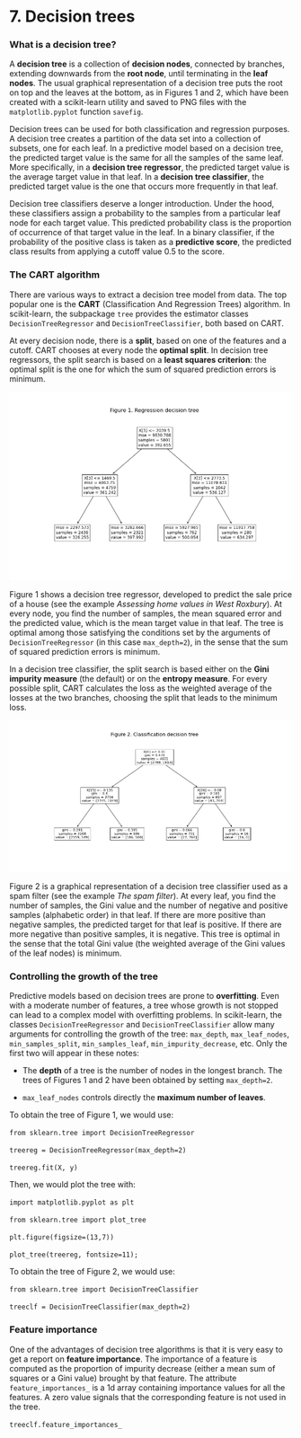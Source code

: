 # 7. Decision trees

### What is a decision tree?

A **decision tree** is a collection of **decision nodes**, connected by branches, extending downwards from the **root node**, until terminating in the **leaf nodes**. The usual graphical representation of a decision tree puts the root on top and the leaves at the bottom, as in Figures 1 and 2, which have been created with a scikit-learn utility and saved to PNG files with the `matplotlib.pyplot` function `savefig`.

Decision trees can be used for both classification and regression purposes. A decision tree creates a partition of the data set into a collection of subsets, one for each leaf. In a predictive model based on a decision tree, the predicted target value is the same for all the samples of the same leaf. More specifically, in a **decision tree regressor**, the predicted target value is the average target value in that leaf. In a **decision tree classifier**, the predicted target value is the one that occurs more frequently in that leaf.

Decision tree classifiers deserve a longer introduction. Under the hood, these classifiers assign a probability to the samples from a particular leaf node for each target value. This predicted probability class is the proportion of occurrence of that target value in the leaf. In a binary classifier, if the probability of the positive class is taken as a **predictive score**, the predicted class results from applying a cutoff value 0.5 to the score.

### The CART algorithm

There are various ways to extract a decision tree model from data. The top popular one is the **CART** (Classification And Regression Trees) algorithm. In scikit-learn, the subpackage `tree` provides the estimator classes `DecisionTreeRegressor` and `DecisionTreeClassifier`, both based on CART.

At every decision node, there is a **split**, based on one of the features and a cutoff. CART chooses at every node the **optimal split**. In decision tree regressors, the split search is based on a **least squares criterion**: the optimal split is the one for which the sum of squared prediction errors is minimum.

![](https://github.com/cinnData/MLearning/blob/main/7.%20Decision%20trees/fig%207.1.png)

Figure 1 shows a decision tree regressor, developed to predict the sale price of a house (see the example *Assessing home values in West Roxbury*). At every node, you find the number of samples, the mean squared error and the predicted value, which is the mean target value in that leaf. The tree is optimal among those satisfying the conditions set by the arguments of `DecisionTreeRegressor` (in this case `max_depth=2`), in the sense that the sum of squared prediction errors is minimum.

In a decision tree classifier, the split search is based either on the **Gini impurity measure** (the default) or on the **entropy measure**. For every possible split, CART calculates the loss as the weighted average of the losses at the two branches, choosing the split that leads to the minimum loss.

![](https://github.com/cinnData/MLearning/blob/main/7.%20Decision%20trees/fig%207.2.png)

Figure 2 is a graphical representation of a decision tree classifier used as a spam filter (see the example *The spam filter*). At every leaf, you find the number of samples, the Gini value and the number of negative and positive samples (alphabetic order) in that leaf. If there are more positive than negative samples, the predicted target for that leaf is positive. If there are more negative than positive samples, it is negative. This tree is optimal in the sense that the total Gini value (the weighted average of the Gini values of the leaf nodes) is minimum.

### Controlling the growth of the tree

Predictive models based on decision trees are prone to **overfitting**. Even with a moderate number of features, a tree whose growth is not stopped can lead to a complex model with overfitting problems. In scikit-learn, the classes `DecisionTreeRegressor` and `DecisionTreeClassifier` allow many arguments for controlling the growth of the tree: `max_depth`, `max_leaf_nodes`, `min_samples_split`, `min_samples_leaf`, `min_impurity_decrease`, etc. Only the first two will appear in these notes:

* The **depth** of a tree is the number of nodes in the longest branch. The trees of Figures 1 and 2 have been obtained by setting `max_depth=2`.

* `max_leaf_nodes` controls directly the **maximum number of leaves**.

To obtain the tree of Figure 1, we would use:

`from sklearn.tree import DecisionTreeRegressor`

`treereg = DecisionTreeRegressor(max_depth=2)`

`treereg.fit(X, y)`

Then, we would plot the tree with:

`import matplotlib.pyplot as plt`

`from sklearn.tree import plot_tree`

`plt.figure(figsize=(13,7))`

`plot_tree(treereg, fontsize=11);`

To obtain the tree of Figure 2, we would use:

`from sklearn.tree import DecisionTreeClassifier`

`treeclf = DecisionTreeClassifier(max_depth=2)`

### Feature importance

One of the advantages of decision tree algorithms is that it is very easy to get a report on **feature importance**. The importance of a feature is computed as the proportion of impurity decrease (either a mean sum of squares or a Gini value) brought by that feature. The attribute `feature_importances_` is a 1d array containing importance values for all the features. A zero value signals that the corresponding feature is not used in the tree.

`treeclf.feature_importances_`
